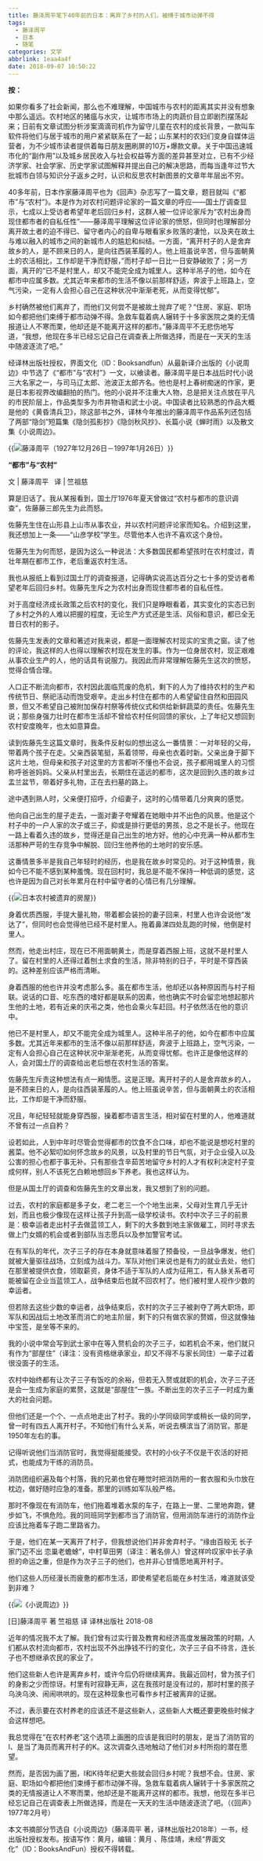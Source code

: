 ```yaml
---
title: 藤泽周平笔下40年前的日本：离弃了乡村的人们，被缚于城市动弹不得
tags:
  - 藤泽周平
  - 日本
  - 随笔
categories: 文学
abbrlink: 1eaa4a4f
date: 2018-09-07 10:50:22
---
```

**按：**

如果你看多了社会新闻，那么也不难理解，中国城市与农村的距离其实并没有想象中那么遥远。农村地区的猪瘟与水灾，让城市市场上的肉蔬价目立即剧烈摆荡起来；日前有文章试图分析涉案滴滴司机作为留守儿童在农村的成长背景，一款叫车软件将他们与居于城市的用户紧紧联系在了一起；山东某村的农妇们变身自媒体运营者，为不少城市读者提供着每日朋友圈刷屏的10万+爆款文章。关于中国迅速城市化的“副作用”以及城乡居民收入与社会权益等方面的差异甚至对立，已有不少经济学家、社会学家、历史学家试图解释并提出自己的解决思路，而每当逢年过节大批城市白领与知识分子返乡之时，认识和反思农村新图景的文章年年层出不穷。

40多年前，日本作家藤泽周平也为《回声》杂志写了一篇文章，题目就叫《“都市”与“农村”》。本是作为对农村问题评论家的一篇文章的呼应——国土厅调查显示，七成以上受访者希望年老后回归乡村，这群人被一位评论家斥为“农村出身而现住都市者的自私任性”——藤泽周平理解这位评论家的愤怒，但同时也理解部分离开故土者的迫不得已、留守者内心的自卑与眼看家乡败落的凄怆，以及夹在故土与难以融入的城市之间的新城市人的尴尬和纠结。一方面，“离开村子的人是舍弃故乡的人，是不顾来日的人，是向往西装革履的人。他上班虽说辛苦，但与面朝黄土的农活相比，工作却是干净而舒服，”而村子却一日比一日安静破败了；另一方面，离开的“已不是村里人，却又不能完全成为城里人。这种半吊子的他，如今在都市中应属多数。尤其近年来都市的生活不像以前那样舒适，奔波于上班路上，空气污染，一定有人会担心自己在这种状况中渐渐老死，从而变得忧郁”。

乡村确然被他们离弃了，而他们又何尝不是被故土抛弃了呢？“住房、家庭、职场如今都把他们束缚于都市动弹不得。急救车载着病人辗转于十多家医院之类的无情报道让人不寒而栗，他却还是不能离开这样的都市。”藤泽周平不无悲伤地写道，“我想，他现在多半已经忘记自己在调查表上所做选择，而是在一天天的生活中随波逐流了吧。”

经译林出版社授权，界面文化（ID：Booksandfun）从最新译介出版的《小说周边》中节选了《“都市”与“农村”》一文，以飨读者。藤泽周平是日本战后时代小说三大名家之一，与司马辽太郎、池波正太郎齐名。他也是村上春树痴迷的作家，更是日本影视界改编翻拍的热门。他的小说并不注重大人物，总是把关注点放在平凡的市民阶层上，作品类型多为市井物语和武士小说。中国读者比较熟悉的作品大概是他的《黄昏清兵卫》，除这部书之外，译林今年推出的藤泽周平作品系列还包括了两部“隐剑”短篇集《隐剑孤影抄》《隐剑秋风抄》、长篇小说《蝉时雨》以及散文集《小说周边》。

{{<img src="https://ian2.oss-cn-hangzhou.aliyuncs.com/2018-09-07-025117.jpg" alt="藤泽周平（1927年12月26日－1997年1月26日）">}}

**“都市”与“农村”**

文 | 藤泽周平   译 | 竺祖慈

算是旧话了。我从某报看到，国土厅1976年夏天曾做过“农村与都市的意识调查”，佐藤藤三郎先生为此而怒。

佐藤先生住在山形县上山市从事农业，并以农村问题评论家而知名。介绍到这里，我还想加上一条——“山彦学校”学生。尽管他本人也许不喜欢这个身份。

佐藤先生为何而怒，是因为这么一种说法：大多数国民都希望孩时在农村度过，青壮年期在都市工作，老后重返农村生活。

我也从报纸上看到过国土厅的调查报道，记得确实说高达百分之七十多的受访者希望老年后回归乡村。佐藤先生斥之为农村出身而现住都市者的自私任性。

对于高度经济成长政策之后农村的变化，我们只是睁眼看着，其实变化的实态已到了乡村之外的人难以把握的程度，无论生产方式还是生活、风俗和意识，都已全无昔日农村的影子。

佐藤先生发表的文章和著述对我来说，都是一面理解农村现实的宝贵之窗。读了他的评论，我这样的人也得以理解农村现在发生的事。作为一位身居农村，现正艰难从事农业生产的人，他的话具有说服力。我因此而非常理解佐藤先生这次的愤怒，觉得合情合理。

人口正不断流向都市，农村因此面临荒废的危机，剩下的人为了维持农村的生产和传统节日、祭祀活动而饱受艰辛。走出乡村住在都市的人希望留住自然和田园风景，但又不希望自己被附加保存村祭等传统仪式和供给新鲜蔬菜的责任。佐藤先生说；那些身强力壮时在都市生活却不曾给农村任何回馈的家伙，上了年纪又想回到农村安度晚年，也太如意算盘。

读到佐藤先生这篇文章时，我条件反射似的想出这么一番情景：一对年轻的父母，带着两个孩子在走。父亲西装笔挺，系着领带，母亲也衣着时新。父亲出身于脚下这片土地，但母亲和孩子对这里的方言都听不懂也不会说，孩子都用城里人的习惯称呼爸爸妈妈。父亲从村里出去，长期住在遥远的都市，这次是回到久违的故乡过盂兰盆节，带着好多礼物，正在去扫墓的路上。

途中遇到熟人时，父亲便打招呼，介绍妻子，这时的心情带着几分爽爽的感觉。

他向自己出生的屋子走去，一面对妻子夸耀着在她眼中并不出色的风景。他是这个村子中的一户人家的次子或三子，抑或是排行更低的男孩，总之不是长子。他现在一路上看着久违的故乡，觉得还是自己出生的地方好。他的心中充满一种从都市生活那种严苛的生存竞争中解脱、回归生他养他的土地时的安乐感。

这番情景多半是我自己年轻时的经历，也是我在故乡时常见的。对于这种情景，我如今已不能不感到某种羞愧。现在回村时，我总是不能不保持一种低调的感觉，这也许是因为自己对长年累月在村中留守者的心情已有几分理解。

{{<img src="https://ian2.oss-cn-hangzhou.aliyuncs.com/2018-09-07-025138.jpg" alt="日本农村被遗弃的房屋">}}

身着优质西服，手提大量礼物，带着都会装扮的妻子回来，村里人也许会说他“发达了”，但同时也会觉得他已经不是村里人。拖着鼻涕四处乱跑的时候，他倒是村里人。

然而，他走出村庄，现在已不用面朝黄土，而是穿着西服上班，这就不是村里人了。留在村里的人还得过着刨土求食的生活，除非特别的日子，平时是不穿西装的。这种差别应该严格而清晰。

身着西服的他也许并没考虑那么多。虽在都市生活，他却还以各种原因而与村子相联。说话的口音、吃东西的嗜好都是联系的因素，他也确实不时会留恋地想起那片生他的土地，若有近亲的庆弔之类，他也会乘火车赶回。村子依然活在他的意识中。

他已不是村里人，却又不能完全成为城里人。这种半吊子的他，如今在都市中应属多数。尤其近年来都市的生活不像以前那样舒适，奔波于上班路上，空气污染，一定有人会担心自己在这种状况中渐渐老死，从而变得忧郁。也许正是像他这样的人，会对国土厅的调查给出老后想在农村生活的答案。

佐藤先生斥责这种想法有点一厢情愿。这是正理。离开村子的人是舍弃故乡的人，是不顾来日的人，是向往西装革履的人。他上班虽说辛苦，但与面朝黄土的农活相比，工作却是干净而舒服。

况且，年纪轻轻就能身穿西服，操着都市语言生活，相对留在村里的人，他难道就不曾有过一点自矜？

设若如此，人到中年时尽管会觉得都市的饮食不合口味，却也不能说是想吃村里的酱菜。他不必絮叨如何怀念故乡的风景，以及村里的节日气氛，对于企业侵入以及公害的担心也都于事无补。只有那些含辛茹苦地留守乡村的人才有权利决定村子变成何样，别人不该死乞白赖地想回乡下养老。我也这样认为。

但是从国土厅的调查和佐藤先生的文章出发，我又想到了别的问题。

过去，农村的家庭都是多子女，老二老三一个个地生出来，父母对生育几乎无计划，而且也极少像现在这样让孩子升到高一级学校读书。农村中次子三子的前景是：极幸运者走出村子去做蓝领工人，剩下的大多数到地主家做雇工，同时寻求去做上门女婿的机会或者到部队当志愿兵以及参加警官考试。

在有军队的年代，次子三子的存在本身就意味着服了预备役，一旦战争爆发，他们就被大量驱往战场，立刻成为战斗力。军队对他们来说也是有力的就业去处，他们在那里被提供衣食，领取薪资，身体不适于军队的人成为征用工，有人脉关系者可能被留在企业当蓝领工人，战争结束后也就不回农村了。他们被村里人视作少数的幸运者。

但若除去这些少数的幸运者，战争结束后，农村的次子三子被剥夺了两大职场，即军队和因战后土地改革而消亡的地主阶层，剩下的只有做农家的赘婿，但这就像抽中宝签，是坐等不来的。

我的小说中常会写到武士家中在等入赘机会的次子三子，如若机会不来，他们就只有作为“部屋住”（译注：没有资格继承家业，却又不得不与家长同住）一辈子过着很没面子的生活。

农村中始终都有让次子三子有饭吃的余裕，但若无入赘或就职的机会，次子三子还是会一生成为家庭的累赘，这就是“部屋住”一族。不断出生的次子三子一时成为重大的社会问题。

但他们还是一个个、一点点地走出了村子。我的小学同级同学或稍长一级的同学，曾一时有四五人离开村子。不知他们有什么关系，听说去横滨当了消防官。那是1950年左右的事。

记得听说他们当消防官时，我觉得挺能接受。农村的小伙子不仅是干农活的好把式，也能成为干练的消防员。

消防团组织遍及每个村落，我的兄弟也曾在睡觉时把消防用的一套衣服和头巾放在枕边，做好随时应急的准备。那里的训练如军队般严格。

那时不像现在有消防车，他们拖着堆着水泵的车子，在路上一里、二里地奔跑，健步如飞，不惧危险。我的同班同学到都市当了消防官，但用消防车进行的消防作业应该比拖着车子跑二里路省力。

于是，他们在某一天离开了村子，但我想说他们并非舍弃村子。“缘由百般无 长子家门迈不出 恋巢老蟾蜍”，中村草田男（译注：著名俳人）曾这样吟叹家中长子承担的命运之重，但是作为次子三子的他们，也并非心甘情愿地离开村子。

他们这些人历经漫长而疲惫的都市生活，即使希望老后能在乡村生活，难道就该受到非难？

{{<img src="https://ian2.oss-cn-hangzhou.aliyuncs.com/2018-09-07-025228.jpg" alt="《小说周边》">}}

\[日\]藤泽周平 著 竺祖慈 译
译林出版社 2018\-08

近年的情况我不太了解。我们曾有过实行普及教育和经济高度发展政策的时期，人们都从农村流向都市，农村出现不外出挣钱不行的变化，次子三子自不待言，连长子也不想继承农民的家业了。

他们这些新人也许是离弃乡村，或许今后仍将继续离弃。我最近回村，曾为孩子们的身影之少而惊讶。村里有时寂静无声，这在我孩时是没有过的，那时村里的孩子乌泱乌泱、闹闹哄哄的。现在这种现象也可看作乡村正被离弃的证据。

不过，表示要在农村养老的应该还不是这些新人，这些新人大概还要更晚些时候才会这样想吧。

我总觉得在“在农村养老”这个选项上画圈的应该是我旧时的朋友，是当了消防官的I、是当了海员而离开村子的K。这次调查久违地触动了他们对乡村所抱的潜在愿望。

然而，是否因为画了圈，I和K待年纪更大些就会回归乡村呢？我想不会。住房、家庭、职场如今都把他们束缚于都市动弹不得。急救车载着病人辗转于十多家医院之类的无情报道让人不寒而栗，他却还是不能离开这样的都市。我想，他现在多半已经忘记自己在调查表上所做选择，而是在一天天的生活中随波逐流了吧。（《回声》1977年2月号）

本文书摘部分节选自《小说周边》（藤泽周平 著，译林出版社2018年）一书，经出版社授权发布。按语写作：黄月，编辑：黄月 、陈佳靖，未经“界面文化”（ID：BooksAndFun）授权不得转载。